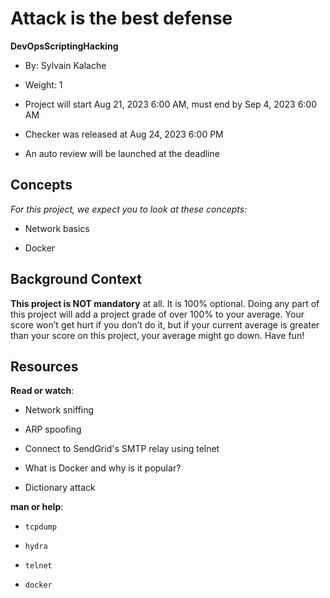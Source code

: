 # Attack is the best defense

**DevOpsScriptingHacking**

- By: Sylvain Kalache

- Weight: 1

- Project will start Aug 21, 2023 6:00 AM, must end by Sep 4, 2023 6:00 AM 

- Checker was released at Aug 24, 2023 6:00 PM

- An auto review will be launched at the deadline

## Concepts

_For this project, we expect you to look at these concepts:_

- Network basics

- Docker

## Background Context

**This project is NOT mandatory** at all. It is 100% optional. Doing any part of this project will add a project grade of over 100% to your average. Your score won’t get hurt if you don’t do it, but if your current average is greater than your score on this project, your average might go down. Have fun!

## Resources

**Read or watch**:

- Network sniffing

- ARP spoofing 

- Connect to SendGrid's SMTP relay using telnet

- What is Docker and why is it popular?

- Dictionary attack

**man or help**:

- `tcpdump`

- `hydra`

- `telnet` 

- `docker`
